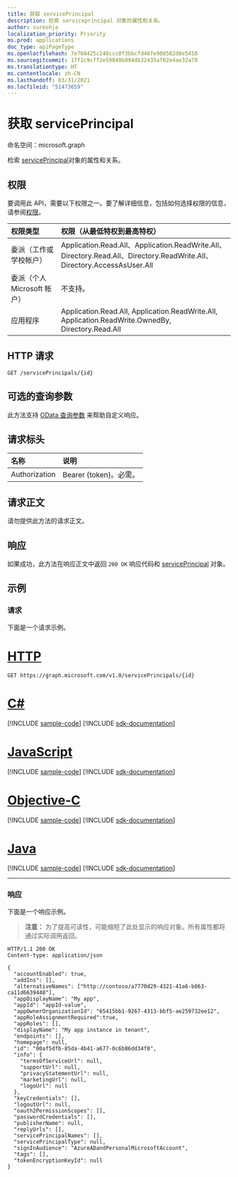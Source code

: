 ```yaml
---
title: 获取 servicePrincipal
description: 检索 serviceprincipal 对象的属性和关系。
author: sureshja
localization_priority: Priority
ms.prod: applications
doc_type: apiPageType
ms.openlocfilehash: 7e768425c246ccc0f3bbcfd46fe90d582d8e5450
ms.sourcegitcommit: 17f1c9cff2e59049b894db32435af02e4ae32a70
ms.translationtype: HT
ms.contentlocale: zh-CN
ms.lasthandoff: 03/31/2021
ms.locfileid: "51473659"
---
```

# <a name="get-serviceprincipal"></a>获取 servicePrincipal

命名空间：microsoft.graph

检索 [servicePrincipal](../resources/serviceprincipal.md)对象的属性和关系。

## <a name="permissions"></a>权限
要调用此 API，需要以下权限之一。要了解详细信息，包括如何选择权限的信息，请参阅[权限](/graph/permissions-reference)。

|权限类型      | 权限（从最低特权到最高特权）              |
|:--------------------|:---------------------------------------------------------|
|委派（工作或学校帐户） | Application.Read.All、Application.ReadWrite.All、Directory.Read.All、Directory.ReadWrite.All、Directory.AccessAsUser.All    |
|委派（个人 Microsoft 帐户） | 不支持。    |
|应用程序 | Application.Read.All, Application.ReadWrite.All, Application.ReadWrite.OwnedBy, Directory.Read.All |

## <a name="http-request"></a>HTTP 请求
<!-- { "blockType": "ignored" } -->
```http
GET /servicePrincipals/{id}
```

## <a name="optional-query-parameters"></a>可选的查询参数
此方法支持 [OData 查询参数](/graph/query-parameters) 来帮助自定义响应。

## <a name="request-headers"></a>请求标头
| 名称           | 说明                |
|:---------------|:---------------------------|
| Authorization  | Bearer {token}。必需。  |

## <a name="request-body"></a>请求正文
请勿提供此方法的请求正文。

## <a name="response"></a>响应
如果成功，此方法在响应正文中返回 `200 OK` 响应代码和 [servicePrincipal](../resources/serviceprincipal.md) 对象。

## <a name="examples"></a>示例
### <a name="request"></a>请求
下面是一个请求示例。


# <a name="http"></a>[HTTP](#tab/http)
<!-- {
  "blockType": "request",
  "name": "get_serviceprincipal"
}-->

```msgraph-interactive
GET https://graph.microsoft.com/v1.0/servicePrincipals/{id}
```
# <a name="c"></a>[C#](#tab/csharp)
[!INCLUDE [sample-code](../includes/snippets/csharp/get-serviceprincipal-csharp-snippets.md)]
[!INCLUDE [sdk-documentation](../includes/snippets/snippets-sdk-documentation-link.md)]

# <a name="javascript"></a>[JavaScript](#tab/javascript)
[!INCLUDE [sample-code](../includes/snippets/javascript/get-serviceprincipal-javascript-snippets.md)]
[!INCLUDE [sdk-documentation](../includes/snippets/snippets-sdk-documentation-link.md)]

# <a name="objective-c"></a>[Objective-C](#tab/objc)
[!INCLUDE [sample-code](../includes/snippets/objc/get-serviceprincipal-objc-snippets.md)]
[!INCLUDE [sdk-documentation](../includes/snippets/snippets-sdk-documentation-link.md)]

# <a name="java"></a>[Java](#tab/java)
[!INCLUDE [sample-code](../includes/snippets/java/get-serviceprincipal-java-snippets.md)]
[!INCLUDE [sdk-documentation](../includes/snippets/snippets-sdk-documentation-link.md)]

---


### <a name="response"></a>响应
下面是一个响应示例。 

>**注意：** 为了提高可读性，可能缩短了此处显示的响应对象。所有属性都将通过实际调用返回。

<!-- {
  "blockType": "response",
  "truncated": true,
  "@odata.type": "microsoft.graph.servicePrincipal"
} -->

```http
HTTP/1.1 200 OK
Content-type: application/json

{
  "accountEnabled": true,
  "addIns": [],
  "alternativeNames": ["http://contoso/a7770d29-4321-41a6-b863-ca11d6639448"],
  "appDisplayName": "My app",
  "appId": "appId-value",
  "appOwnerOrganizationId": "65415bb1-9267-4313-bbf5-ae259732ee12",
  "appRoleAssignmentRequired":true,
  "appRoles": [],
  "displayName": "My app instance in tenant",
  "endpoints": [],
  "homepage": null,
  "id": "00af5dfb-85da-4b41-a677-0c6b86dd34f8",
  "info": {
    "termsOfServiceUrl": null,
    "supportUrl": null,
    "privacyStatementUrl": null,
    "marketingUrl": null,
    "logoUrl": null
  },
  "keyCredentials": [],
  "logoutUrl": null,
  "oauth2PermissionScopes": [],
  "passwordCredentials": [],
  "publisherName": null,
  "replyUrls": [],
  "servicePrincipalNames": [],
  "servicePrincipalType": null,
  "signInAudience": "AzureADandPersonalMicrosoftAccount",
  "tags": [],
  "tokenEncryptionKeyId": null
}
```

<!-- uuid: 8fcb5dbc-d5aa-4681-8e31-b001d5168d79
2015-10-25 14:57:30 UTC -->
<!--
{
  "type": "#page.annotation",
  "description": "Get servicePrincipal",
  "keywords": "",
  "section": "documentation",
  "tocPath": "",
  "suppressions": [
  ]
}
-->
